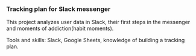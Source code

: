 ### Tracking plan for Slack messenger

This project analyzes user data in Slack, their first steps in the messenger and moments of addiction(habit moments).

Tools and skills: Slack, Google Sheets, knowledge of building a tracking plan.